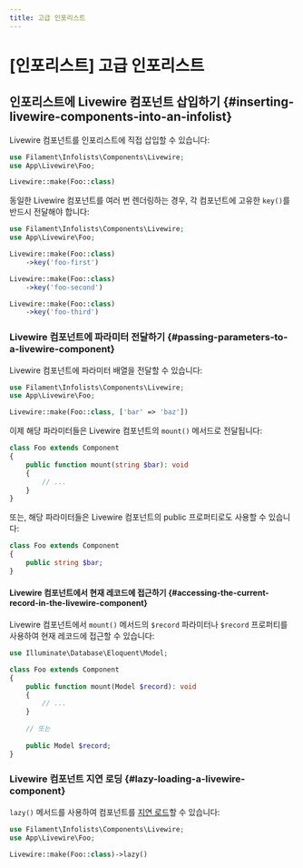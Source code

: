 ```yaml
---
title: 고급 인포리스트
---
```

# [인포리스트] 고급 인포리스트
## 인포리스트에 Livewire 컴포넌트 삽입하기 {#inserting-livewire-components-into-an-infolist}

Livewire 컴포넌트를 인포리스트에 직접 삽입할 수 있습니다:

```php
use Filament\Infolists\Components\Livewire;
use App\Livewire\Foo;

Livewire::make(Foo::class)
```

동일한 Livewire 컴포넌트를 여러 번 렌더링하는 경우, 각 컴포넌트에 고유한 `key()`를 반드시 전달해야 합니다:

```php
use Filament\Infolists\Components\Livewire;
use App\Livewire\Foo;

Livewire::make(Foo::class)
    ->key('foo-first')

Livewire::make(Foo::class)
    ->key('foo-second')

Livewire::make(Foo::class)
    ->key('foo-third')
```

### Livewire 컴포넌트에 파라미터 전달하기 {#passing-parameters-to-a-livewire-component}

Livewire 컴포넌트에 파라미터 배열을 전달할 수 있습니다:

```php
use Filament\Infolists\Components\Livewire;
use App\Livewire\Foo;

Livewire::make(Foo::class, ['bar' => 'baz'])
```

이제 해당 파라미터들은 Livewire 컴포넌트의 `mount()` 메서드로 전달됩니다:

```php
class Foo extends Component
{
    public function mount(string $bar): void
    {       
        // ...
    }
}
```

또는, 해당 파라미터들은 Livewire 컴포넌트의 public 프로퍼티로도 사용할 수 있습니다:

```php
class Foo extends Component
{
    public string $bar;
}
```

#### Livewire 컴포넌트에서 현재 레코드에 접근하기 {#accessing-the-current-record-in-the-livewire-component}

Livewire 컴포넌트에서 `mount()` 메서드의 `$record` 파라미터나 `$record` 프로퍼티를 사용하여 현재 레코드에 접근할 수 있습니다:

```php
use Illuminate\Database\Eloquent\Model;

class Foo extends Component
{
    public function mount(Model $record): void
    {       
        // ...
    }
    
    // 또는
    
    public Model $record;
}
```

### Livewire 컴포넌트 지연 로딩 {#lazy-loading-a-livewire-component}

`lazy()` 메서드를 사용하여 컴포넌트를 [지연 로드](https://livewire.laravel.com/docs/lazy#rendering-placeholder-html)할 수 있습니다:

```php
use Filament\Infolists\Components\Livewire;
use App\Livewire\Foo;

Livewire::make(Foo::class)->lazy()       
```
